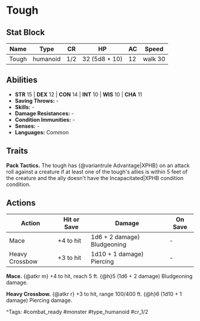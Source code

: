# Tough

## Stat Block

| Name | Type | CR | HP | AC | Speed |
|------|------|----|----|----|-------|
| Tough | humanoid | 1/2 | 32 (5d8 + 10) | 12 | walk 30 |

## Abilities

- **STR** 15 | **DEX** 12 | **CON** 14 | **INT** 10 | **WIS** 10 | **CHA** 11
- **Saving Throws:** -  
- **Skills:** -  
- **Damage Resistances:** -  
- **Condition Immunities:** -  
- **Senses:** -  
- **Languages:** Common

## Traits

**Pack Tactics.** The tough has {@variantrule Advantage|XPHB} on an attack roll against a creature if at least one of the tough's allies is within 5 feet of the creature and the ally doesn't have the Incapacitated|XPHB condition condition.


## Actions

| Action | Hit or Save | Damage | On Save |
|--------|--------------|--------|----------|
| Mace | +4 to hit | 1d6 + 2 damage) Bludgeoning | - |
| Heavy Crossbow | +3 to hit | 1d10 + 1 damage) Piercing | - |

**Mace.** {@atkr m} +4 to hit, reach 5 ft. {@h}5 (1d6 + 2 damage) Bludgeoning damage.

**Heavy Crossbow.** {@atkr r} +3 to hit, range 100/400 ft. {@h}6 (1d10 + 1 damage) Piercing damage.


^Tags: #combat_ready #monster #type_humanoid #cr_1/2
